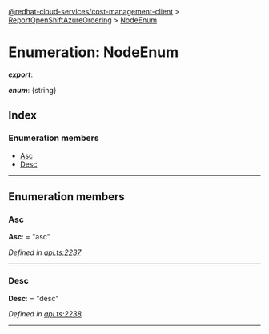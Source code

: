 [@redhat-cloud-services/cost-management-client](../README.md) > [ReportOpenShiftAzureOrdering](../modules/reportopenshiftazureordering.md) > [NodeEnum](../enums/reportopenshiftazureordering.nodeenum.md)

# Enumeration: NodeEnum

*__export__*: 

*__enum__*: {string}

## Index

### Enumeration members

* [Asc](reportopenshiftazureordering.nodeenum.md#asc)
* [Desc](reportopenshiftazureordering.nodeenum.md#desc)

---

## Enumeration members

<a id="asc"></a>

###  Asc

**Asc**:  = "asc"

*Defined in [api.ts:2237](https://github.com/karelhala/javascript-clients/blob/master/packages/cost-management/api.ts#L2237)*

___
<a id="desc"></a>

###  Desc

**Desc**:  = "desc"

*Defined in [api.ts:2238](https://github.com/karelhala/javascript-clients/blob/master/packages/cost-management/api.ts#L2238)*

___

